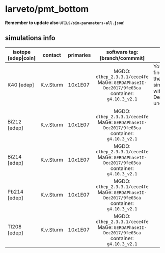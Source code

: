 # larveto/pmt_bottom
**Remember to update also `UTILS/sim-parameters-all.json`**!

## simulations info

| isotope \[edep\|coin\] | contact   | primaries | software tag: \[branch/commmit\]                                                             | notes  |
| ---------------------- | --------- | --------- | :------------------------------------------------------------------------------------------: | ------ |
| K40    \[edep\]        | K.v.Sturm | 10x1E07   | MGDO: `clhep_2.3.3.1/cece4fe` MaGe: `GERDAPhaseII-Dec2017/9fe03ca` container: `g4.10.3_v2.1` | You can find also the simulations with Decay0 under `dk0/` |
| Bi212  \[edep\]        | K.v.Sturm | 10x1E07   | MGDO: `clhep_2.3.3.1/cece4fe` MaGe: `GERDAPhaseII-Dec2017/9fe03ca` container: `g4.10.3_v2.1` |        |
| Bi214  \[edep\]        | K.v.Sturm | 10x1E07   | MGDO: `clhep_2.3.3.1/cece4fe` MaGe: `GERDAPhaseII-Dec2017/9fe03ca` container: `g4.10.3_v2.1` |        |
| Pb214  \[edep\]        | K.v.Sturm | 10x1E07   | MGDO: `clhep_2.3.3.1/cece4fe` MaGe: `GERDAPhaseII-Dec2017/9fe03ca` container: `g4.10.3_v2.1` |        |
| Tl208  \[edep\]        | K.v.Sturm | 10x1E07   | MGDO: `clhep_2.3.3.1/cece4fe` MaGe: `GERDAPhaseII-Dec2017/9fe03ca` container: `g4.10.3_v2.1` |        |

